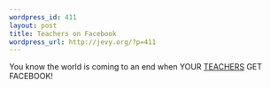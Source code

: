 ```yaml
--- 
wordpress_id: 411
layout: post
title: Teachers on Facebook
wordpress_url: http://jevy.org/?p=411
---
```

You know the world is coming to an end when YOUR <a href="http://www.facebook.com/profile.php?id=518230888">TEACHERS</a> GET FACEBOOK!
